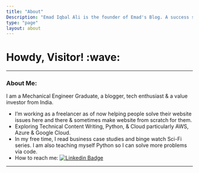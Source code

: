 ```yaml
---
title: "About"
Description: "Emad Iqbal Ali is the founder of Emad's Blog. A success story of his blog and a bit of himself explained at this page. Find out more!"
type: "page"
layout: about
---
```


<h1>
  Howdy, Visitor! :wave:
</h1>

---

### About Me:

I am a Mechanical Engineer Graduate, a blogger, tech enthusiast & a value investor from India.

- I’m working as a freelancer as of now helping people solve their website issues here and there & sometimes make website from scratch for them.
- Exploring Technical Content Writing, Python, & Cloud particularly AWS, Azure & Google Cloud.
- In my free time, I read business case studies and binge watch Sci-Fi series. I am also teaching myself Python so I can solve more problems via code.
- How to reach me: [![Linkedin Badge](https://img.shields.io/badge/-LinkedIn-blue?style=flat&logo=Linkedin&logoColor=white)](https://linkedin.com/in/emadiqbalali)

---
